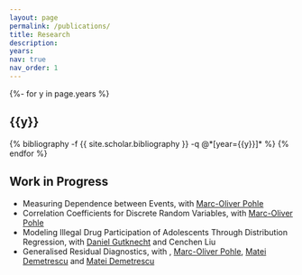```yaml
---
layout: page
permalink: /publications/
title: Research
description:
years:
nav: true
nav_order: 1
---
```

<!-- _pages/publications.md -->
<div class="publications">

{%- for y in page.years %}
  <h2 class="year">{{y}}</h2>
  {% bibliography -f {{ site.scholar.bibliography }} -q @*[year={{y}}]* %}
{% endfor %}

</div>
<h2>Work in Progress</h2>
<ul>
   <li>Measuring Dependence between Events, with <a href="https://sites.google.com/view/marcpohle/home">Marc-Oliver Pohle</a></li>
   <li>Correlation Coefficients for Discrete Random Variables, with <a href="https://sites.google.com/view/marcpohle/home">Marc-Oliver Pohle</a></li>
   <li>Modeling Illegal Drug Participation of Adolescents Through Distribution Regression, with <a href="https://sites.google.com/view/daniel-gutknecht/home">Daniel Gutknecht</a> and Cenchen Liu</li>
   <li>Generalised Residual Diagnostics, with , <a href="https://sites.google.com/view/marcpohle/home">Marc-Oliver Pohle</a>, <a href="https://econstat.statistik.tu-dortmund.de/lehrstuhl/arbeitsgruppe/demetrescu/e">Matei Demetrescu</a> and <a href="https://econstat.statistik.tu-dortmund.de/lehrstuhl/arbeitsgruppe/demetrescu/e">Matei Demetrescu</a></li>
</ul>


